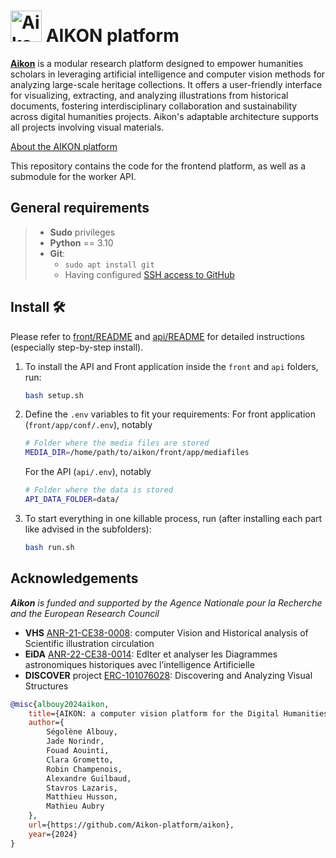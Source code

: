 # <img alt="Aikon logo" src="https://raw.githubusercontent.com/Aikon-platform/aikon/refs/heads/main/front/app/webapp/static/favicon.ico" height="50" width="auto" style="display: inline; margin-bottom:-10px;"> AIKON platform

**[Aikon](https://aikon-platform.github.io/)** is a modular research platform designed to empower humanities scholars
in leveraging artificial intelligence and computer vision methods for analyzing large-scale heritage collections.
It offers a user-friendly interface for visualizing, extracting, and analyzing illustrations from historical documents,
fostering interdisciplinary collaboration and sustainability across digital humanities projects.
Aikon's adaptable architecture supports all projects involving visual materials.

[About the AIKON platform](https://aikon-platform.github.io/)

This repository contains the code for the frontend platform, as well as a submodule for the worker API.

## General requirements

> - **Sudo** privileges
> - **Python** == 3.10
> - **Git**:
>     - `sudo apt install git`
>     - Having configured [SSH access to GitHub](https://docs.github.com/en/authentication/connecting-to-github-with-ssh)

## Install 🛠️

Please refer to [front/README](https://github.com/Aikon-platform/discover-api/blob/main/README.md) and [api/README](front/README.md) for detailed instructions (especially step-by-step install).

1. To install the API and Front application inside the `front` and `api` folders, run:
    ```bash
    bash setup.sh
    ```
2. Define the `.env` variables to fit your requirements:
    For front application (`front/app/conf/.env`), notably
    ```bash
    # Folder where the media files are stored
    MEDIA_DIR=/home/path/to/aikon/front/app/mediafiles
    ```
    For the API (`api/.env`), notably
    ```bash
    # Folder where the data is stored
    API_DATA_FOLDER=data/
    ```
3. To start everything in one killable process, run (after installing each part like advised in the subfolders):
    ```bash
    bash run.sh
    ```

## Acknowledgements

***Aikon** is funded and supported by the Agence Nationale pour la Recherche and the European Research Council*
- **VHS** [ANR-21-CE38-0008](https://anr.fr/Projet-ANR-21-CE38-0008): computer Vision and Historical analysis of Scientific illustration circulation
- **EiDA** [ANR-22-CE38-0014](https://anr.fr/Projet-ANR-22-CE38-0014): EdIter et analyser les Diagrammes astronomiques historiques avec l’intelligence Artificielle
- **DISCOVER** project [ERC-101076028](https://cordis.europa.eu/project/id/101076028): Discovering and Analyzing Visual Structures

```bibtex
@misc{albouy2024aikon,
    title={AIKON: a computer vision platform for the Digital Humanities},
    author={
        Ségolène Albouy,
        Jade Norindr,
        Fouad Aouinti,
        Clara Grometto,
        Robin Champenois,
        Alexandre Guilbaud,
        Stavros Lazaris,
        Matthieu Husson,
        Mathieu Aubry
    },
    url={https://github.com/Aikon-platform/aikon},
    year={2024}
}
```
